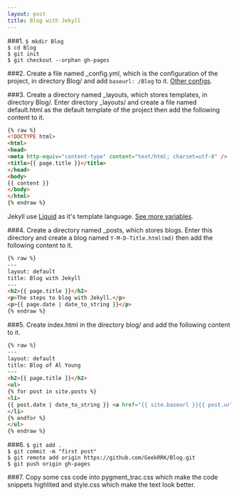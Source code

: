 ```yaml
---
layout: post
title: Blog with Jekyll
---
```


###1.
`$ mkdir Blog` <br />
`$ cd Blog` <br />
`$ git init` <br />
`$ git checkout --orphan gh-pages`

###2.
Create a file named _config.yml, which is the configuration of the project, in directory Blog/ and add `baseurl: /Blog` to it. [Other configs](http://jekyllrb.com/docs/configuration/).

###3.
Create a directory named _layouts, which stores templates, in directory Blog/. Enter directory _layouts/ and create a file named default.html as the default template of the project then add the following content to it.

```html
{% raw %}
<!DOCTYPE html>
<html>
<head>
<meta http-equiv="content-type" content="text/html; charset=utf-8" />
<title>{{ page.title }}</title>
</head>
<body>
{{ content }}
</body>
</html>
{% endraw %}
```

Jekyll use [Liquid](https://github.com/shopify/liquid/wiki/liquid-for-designers) as it's template language. [See more variables](http://jekyllrb.com/docs/variables/).

###4.
Create a directory named _posts, which stores blogs. Enter this directory and create a blog named `Y-M-D-Title.html(md)` then add the following content to it.

```html
{% raw %}
---
layout: default
title: Blog with Jekyll
---
<h2>{{ page.title }}</h2>
<p>The steps to blog with Jekyll.</p>
<p>{{ page.date | date_to_string }}</p>
{% endraw %}
```

###5.
Create index.html in the directory blog/ and add the following content to it.

```html
{% raw %}
---
layout: default
title: Blog of Al Young
---
<h2>{{ page.title }}</h2>
<ul>
{% for post in site.posts %}
<li>
{{ post.date | date_to_string }} <a href="{{ site.baseurl }}{{ post.url }}">{{ post.title }}</a>
</li>
{% endfor %}
</ul>
{% endraw %}
```

###6.
`$ git add .` <br />
`$ git commit -m "first post"` <br />
`$ git remote add origin https://github.com/GeekRRK/Blog.git` <br />
`$ git push origin gh-pages` 

###7.
Copy some css code into pygment_trac.css which make the code snippets highlited and style.css which make the text look better.
